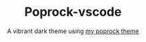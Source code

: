 <h1 align="center">Poprock-vscode</h1>

<div align="center">A vibrant dark theme using <a href="https://github.com/exoad/Design/tree/masta/poprock">my poprock theme</a></div>

